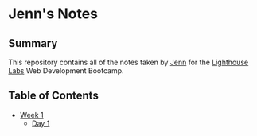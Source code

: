 # Jenn's Notes
## Summary
This repository contains all of the notes taken by [Jenn](https://github.com/steponitjenn) for the [Lighthouse Labs](https://www.lighthouselabs.ca/en) Web Development Bootcamp.
## Table of Contents
* [Week 1](/Week_1)
  * [Day 1](/Week_1/Day_1)